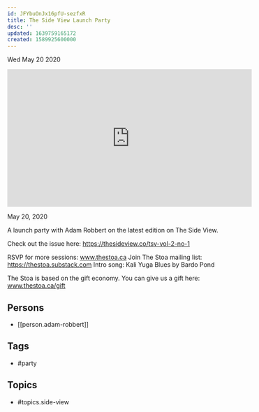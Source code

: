 ```yaml
---
id: JFYbuOnJx16pfU-sezfxR
title: The Side View Launch Party
desc: ''
updated: 1639759165172
created: 1589925600000
---
```





Wed May 20 2020

<iframe width="560" height="315" src="https://www.youtube.com/embed/AMnCnl9uejI" title="The Side View Launch Party w/ Adam Robbert" frameborder="0" allow="accelerometer; autoplay; clipboard-write; encrypted-media; gyroscope; picture-in-picture" allowfullscreen ></iframe>

May 20, 2020

A launch party with Adam Robbert on the latest edition on The Side View.

Check out the issue here: https://thesideview.co/tsv-vol-2-no-1

RSVP for more sessions: www.thestoa.ca
Join The Stoa mailing list: https://thestoa.substack.com
Intro song: Kali Yuga Blues by Bardo Pond

The Stoa is based on the gift economy. You can give us a gift here: www.thestoa.ca/gift

## Persons

- [[person.adam-robbert]]

## Tags

- #party

## Topics

- #topics.side-view


